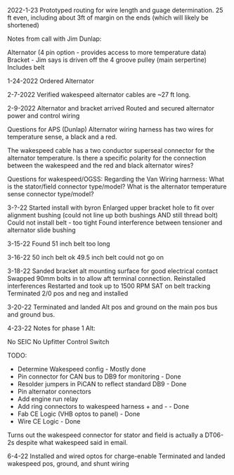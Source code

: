 2022-1-23
Prototyped routing for wire length and guage determination.
25 ft even, including about 3ft of margin on the ends (which will likely be shortened)

Notes from call with Jim Dunlap:

Alternator (4 pin option - provides access to more temperature data)
Bracket - Jim says is driven off the 4 groove pulley (main serpertine)
Includes belt

1-24-2022
Ordered Alternator

2-7-2022
Verified wakespeed alternator cables are ~27 ft long.

2-9-2022
Alternator and bracket arrived
Routed and secured alternator power and control wiring

Questions for APS (Dunlap)
Alternator wiring harness has two wires for temperature sense, a black and a red.  

The wakespeed cable has a two conductor superseal connector for the alternator temperature.  Is there a specific polarity for the connection between the wakespeed and the red and black alternator wires?

Questions for wakespeed/OGSS: 
Regarding the Van Wiring harrness:
What is the stator/field connector type/model?
What is the alternator temperature sense connector type/model?

3-?-22
Started install with byron
Enlarged upper bracket hole to fit over alignment bushing (could not line up both bushings AND still thread bolt)
Could not install belt - too tight
Found interference between tensioner and alternator slide bushing

3-15-22
Found 51 inch belt too long

3-16-22
50 inch belt ok
49.5 inch belt could not go on

3-18-22
Sanded bracket alt mounting surface for good electrical contact
Swapped 90mm bolts in to allow aft terminal connection.
Reinstalled interferences
Restarted and took up to 1500 RPM SAT on belt tracking
Terminated 2/0 pos and neg and installed

3-20-22
Terminated and landed Alt pos and ground on the main pos bus and ground bus.

4-23-22
Notes for phase 1 Alt:

No SEIC
No Upfitter Control Switch

TODO:
* Determine Wakespeed config - Mostly done
* Pin connector for CAN bus to DB9 for monitoring - Done
* Resolder jumpers in PiCAN to reflect standard DB9 - Done
* Pin alternator connectors
* Add engine run relay
* Add ring connectors to wakespeed harness + and - - Done
* Fab CE Logic (VHB optos to panel) - Done
* Wire CE Logic - Done


Turns out the wakespeed connector for stator and field is actually a DT06-2s despite what wakespeed said in email.



6-4-22
Installed and wired optos for charge-enable
Terminated and landed wakespeed pos, ground, and shunt wiring



